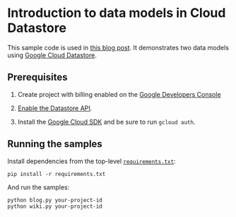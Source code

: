 # Introduction to data models in Cloud Datastore

This sample code is used in [this blog post](http://googlecloudplatform.blogspot.com/2015/08/Introduction-to-data-models-in-Cloud-Datastore.html). It demonstrates two data models
using [Google Cloud Datastore](https://cloud.google.com/datastore).

## Prerequisites

1. Create project with billing enabled on the [Google Developers Console](https://console.developers.google.com)

2. [Enable the Datastore API](https://console.developers.google.com/project/_/apiui/apiview/datastore/overview).

3. Install the [Google Cloud SDK](https://cloud.google.com/sdk) and be sure to run ``gcloud auth``.


## Running the samples

Install dependencies from the top-level [`requirements.txt`](../../requirements.txt):

    pip install -r requirements.txt

And run the samples:

    python blog.py your-project-id
    python wiki.py your-project-id
